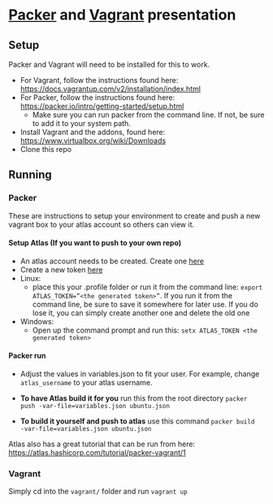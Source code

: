 # [Packer](http://packer.io) and [Vagrant](http://vagrant.com) presentation

## Setup
Packer and Vagrant will need to be installed for this to work.

* For Vagrant, follow the instructions found here: https://docs.vagrantup.com/v2/installation/index.html
* For Packer, follow the instructions found here: https://packer.io/intro/getting-started/setup.html
  * Make sure you can run packer from the command line. If not, be sure to add it to your system path.
* Install Vagrant and the addons, found here: https://www.virtualbox.org/wiki/Downloads
* Clone this repo

## Running

### Packer
These are instructions to setup your environment to create and push a new vagrant box to your atlas account so others can view it.

#### Setup Atlas (If you want to push to your own repo)
* An atlas account needs to be created. Create one [here](https://atlas.hashicorp.com/account/new)
* Create a new token [here](https://atlas.hashicorp.com/settings/tokens)
* Linux:
  * place this your .profile folder or run it from the command line: `export ATLAS_TOKEN=”<the generated token>”`. If you run it from the command line, be sure to save it somewhere for later use. If you do lose it, you can simply create another one and delete the old one
* Windows:
  * Open up the command prompt and run this: `setx ATLAS_TOKEN <the generated token>`

#### Packer run
* Adjust the values in variables.json to fit your user. For example, change `atlas_username` to your atlas username.
* **To have Atlas build it for you** run this from the root directory
`packer push -var-file=variables.json ubuntu.json`

* **To build it yourself and push to atlas** use this command
`packer build  -var-file=variables.json ubuntu.json`


Atlas also has a great tutorial that can be run from here: https://atlas.hashicorp.com/tutorial/packer-vagrant/1


### Vagrant

Simply cd into the `vagrant/` folder and run `vagrant up`
